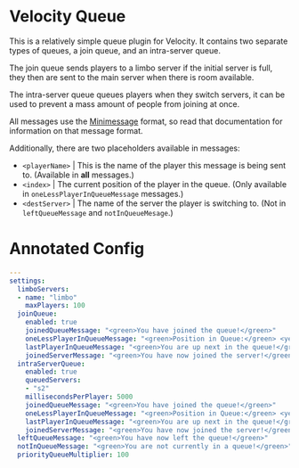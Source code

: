 # Velocity Queue
This is a relatively simple queue plugin for Velocity. It contains two separate types of queues, a join queue, and an intra-server queue.  

The join queue sends players to a limbo server if the initial server is full, they then are sent to the main server when there is room available.

The intra-server queue queues players when they switch servers, it can be used to prevent a mass amount of people from joining at once.

All messages use the [Minimessage](https://docs.adventure.kyori.net/minimessage.html#format) format, so read that documentation for information on that message format.

Additionally, there are two placeholders available in messages:
* `<playerName>` | This is the name of the player this message is being sent to. (Available in **all** messages.)
* `<index>` | The current position of the player in the queue. (Only available in `oneLessPlayerInQueueMessage` messages.)
* `<destServer>` | The name of the server the player is switching to. (Not in `leftQueueMessage` and `notInQueueMesage`.)

# Annotated Config
```yaml
---
settings:
  limboServers:
  - name: "limbo"
    maxPlayers: 100
  joinQueue:
    enabled: true
    joinedQueueMessage: "<green>You have joined the queue!</green>"
    oneLessPlayerInQueueMessage: "<green>Position in Queue:</green> <yellow><bold><index></bold></yellow>"
    lastPlayerInQueueMessage: "<green>You are up next in the queue!</green>"
    joinedServerMessage: "<green>You have now joined the server!</green>"
  intraServerQueue:
    enabled: true
    queuedServers:
    - "s2"
    millisecondsPerPlayer: 5000
    joinedQueueMessage: "<green>You have joined the queue!</green>"
    oneLessPlayerInQueueMessage: "<green>Position in Queue:</green> <yellow><bold><index></bold></yellow>"
    lastPlayerInQueueMessage: "<green>You are up next in the queue!</green>"
    joinedServerMessage: "<green>You have now joined the server!</green>"
  leftQueueMessage: "<green>You have now left the queue!</green>"
  notInQueueMessage: "<green>You are not currently in a queue!</green>"
  priorityQueueMultiplier: 100
```
